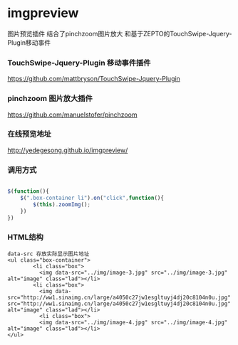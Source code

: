 # imgpreview

图片预览插件 结合了pinchzoom图片放大 和基于ZEPTO的TouchSwipe-Jquery-Plugin移动事件

### TouchSwipe-Jquery-Plugin 移动事件插件
https://github.com/mattbryson/TouchSwipe-Jquery-Plugin

### pinchzoom 图片放大插件
https://github.com/manuelstofer/pinchzoom

### 在线预览地址
http://yedegesong.github.io/imgpreview/

### 调用方式

```Javascript

$(function(){
    $(".box-container li").on("click",function(){
        $(this).zoomImg();
    })
})

```
### HTML结构

```Text
data-src 存放实际显示图片地址
<ul class="box-container">
        <li class="box">
          <img data-src="../img/image-3.jpg" src="../img/image-3.jpg" alt="image" class="lad"></li>
        <li class="box">
          <img data-src="http://ww1.sinaimg.cn/large/a4050c27jw1esgltuyj4dj20c8104n0u.jpg" src="http://ww1.sinaimg.cn/large/a4050c27jw1esgltuyj4dj20c8104n0u.jpg" alt="image" class="lad"></li>
          <li class="box">
          <img data-src="../img/image-4.jpg" src="../img/image-4.jpg" alt="image" class="lad"></li>
</ul>
```
